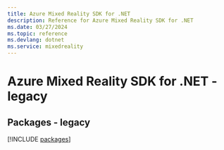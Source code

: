 ```yaml
---
title: Azure Mixed Reality SDK for .NET
description: Reference for Azure Mixed Reality SDK for .NET
ms.date: 03/27/2024
ms.topic: reference
ms.devlang: dotnet
ms.service: mixedreality
---
```

# Azure Mixed Reality SDK for .NET - legacy
## Packages - legacy
[!INCLUDE [packages](mixed-reality-index.md)]